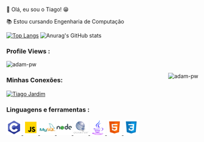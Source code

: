 👋 Olá, eu sou o Tiago! 😁

📚 Estou cursando Engenharia de Computação

[![Top Langs](https://github-readme-stats.vercel.app/api/top-langs/?username=tiagomachadojardim)](https://github.com/anuraghazra/github-readme-stats)
![Anurag's GitHub stats](https://github-readme-stats.vercel.app/api?username=tiagomachadojardim&show_icons=true&theme=blue-green)



<p align="right"> <h3>Profile Views :</h3> <img src="https://komarev.com/ghpvc/?username=tiagomachadojardim-pw&label=Profile%20views&color=0e75b6&style=flat"
    alt="adam-pw" /> 
  </p>

<p><img align="right" src="https://github.com/Adam-pw/Adam-pw/blob/main/animation_500_kxa883sd.gif" alt="adam-pw" /></p>

<h3 align="left">Minhas Conexões:</h3>

  <p align="left">
  <a href="https://www.linkedin.com/in/tiago-jardim-591394194/" target="blank"><img align="center"
      src="https://raw.githubusercontent.com/rahuldkjain/github-profile-readme-generator/master/src/images/icons/Social/linked-in-alt.svg"
      alt="Tiago Jardim" height="30" width="40" /></a> 
</p> 



<h3 align="left">Linguagens e ferramentas :</h3>
<p align="left">
      <a href="https://www.cprogramming.com/" target="_blank"
      rel="noreferrer"> <img src="https://github.com/tiagomachadojardim/tiagomachadojardim/blob/main/figure/c.svg"
      alt="c" width="40" height="40" /> </a>
      <a href="https://developer.mozilla.org/en-US/docs/Web/JavaScript" target="_blank"
      rel="noreferrer"> <img
      src="https://github.com/tiagomachadojardim/tiagomachadojardim/blob/main/figure/js.svg"
      alt="javascript" width="40" height="40" /> </a>
      <a href="https://www.mysql.com/" target="_blank" rel="noreferrer"> <img
      src="https://github.com/tiagomachadojardim/tiagomachadojardim/blob/main/figure/mysql.svg"
      alt="mysql" width="40" height="40" /> </a> </a>
      <a href="https://nodejs.org" target="_blank" rel="noreferrer"> <img
      src="https://github.com/tiagomachadojardim/tiagomachadojardim/blob/main/figure/node.svg"
      alt="nodejs" width="40" height="40" /> </a>  
      <a href="https://www.intel.com.br/content/www/br/pt/software/programmable/quartus-prime/overview.html" target="_blank" rel="noreferrer"> <img
      src="https://github.com/tiagomachadojardim/tiagomachadojardim/blob/main/figure/quartus.svg"
      alt="quartus" width="40" height="40" /> </a>
      <a href="https://www.java.com/pt-BR/" target="_blank" rel="noreferrer"> <img
      src="https://github.com/tiagomachadojardim/tiagomachadojardim/blob/main/figure/java.svg"
      alt="java" width="40" height="40" /> </a> 
      <a href="https://developer.mozilla.org/pt-BR/docs/Web/HTML" target="_blank" rel="noreferrer"> <img
      src="https://github.com/tiagomachadojardim/tiagomachadojardim/blob/main/figure/html5.svg"
      alt="html5" width="40" height="40" /> </a> 
      <a href="https://developer.mozilla.org/pt-BR/docs/Web/CSS" target="_blank" rel="noreferrer"> <img
      src="https://github.com/tiagomachadojardim/tiagomachadojardim/blob/main/figure/css3.svg"
      alt="css3" width="40" height="40" /> </a> 



